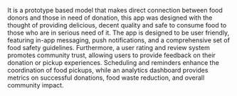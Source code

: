 It is a prototype based model that makes direct connection between food donors and those in
need of donation, this app was designed with the thought of providing delicious, decent quality
and safe to consume food to those who are in serious need of it.
The app is designed to be user friendly, featuring in-app messaging, push notifications, and a
comprehensive set of food safety guidelines. Furthermore, a user rating and review system
promotes community trust, allowing users to provide feedback on their donation or pickup
experiences. Scheduling and reminders enhance the coordination of food pickups, while an
analytics dashboard provides metrics on successful donations, food waste reduction, and
overall community impact. 
